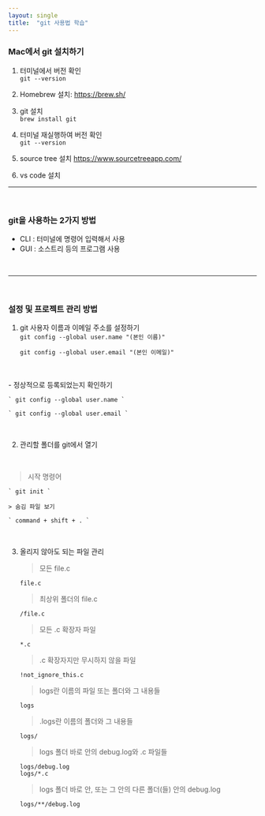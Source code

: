 ```yaml
---
layout: single
title:  "git 사용법 학습"
---
```


### Mac에서 git 설치하기 

1.  터미널에서 버전 확인   
    ` git --version `

2. Homebrew 설치: https://brew.sh/

3. git 설치<br>
    ` brew install git `

4. 터미널 재실행하여 버전 확인<br>
    ` git --version `

5. source tree 설치
   https://www.sourcetreeapp.com/

6. vs code 설치


---
<br>

### git을 사용하는 2가지 방법
- CLI : 터미널에 명령어 입력해서 사용
- GUI : 소스트리 등의 프로그램 사용

<br>

---
<br>

### 설정 및 프로젝트 관리 방법
1. git 사용자 이름과 이메일 주소를 설정하기<br>
    ` git config --global user.name "(본인 이름)" `

    ` git config --global user.email "(본인 이메일)" `
<br>
   <br>
 - 정상적으로 등록되었는지 확인하기

    ` git config --global user.name `

    ` git config --global user.email `

<br>

2. 관리할 폴더를 git에서 열기
<br>

   > 시작 명령어 

    ` git init `

    > 숨김 파일 보기

    ` command + shift + . `
   
   <br>

3. 올리지 않아도 되는 파일 관리
   <br>

   > 모든 file.c 

    ` file.c `

    > 최상위 폴더의 file.c

    ` /file.c `

   > 모든 .c 확장자 파일 

    ` *.c `

    > .c 확장자지만 무시하지 않을 파일

    ` !not_ignore_this.c `

   > logs란 이름의 파일 또는 폴더와 그 내용들 

    ` logs `

    > .logs란 이름의 폴더와 그 내용들

    ` logs/ `

   > logs 폴더 바로 안의 debug.log와 .c 파일들 

    ` logs/debug.log `<br>
    ` logs/*.c `
    
    > logs 폴더 바로 안, 또는 그 안의 다른 폴더(들) 안의 debug.log

    ` logs/**/debug.log `

